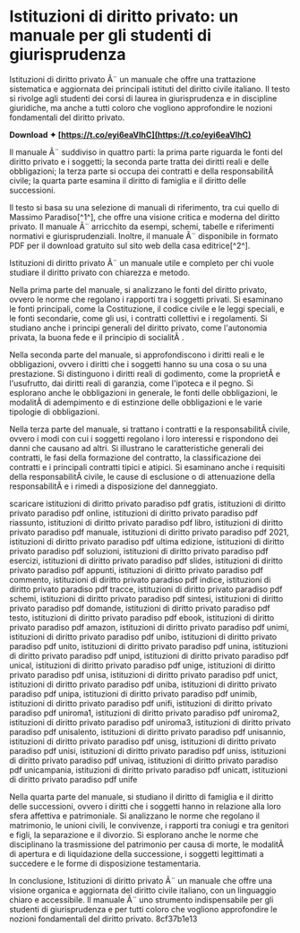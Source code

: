 
 
# Istituzioni di diritto privato: un manuale per gli studenti di giurisprudenza
 
Istituzioni di diritto privato Ã¨ un manuale che offre una trattazione sistematica e aggiornata dei principali istituti del diritto civile italiano. Il testo si rivolge agli studenti dei corsi di laurea in giurisprudenza e in discipline giuridiche, ma anche a tutti coloro che vogliono approfondire le nozioni fondamentali del diritto privato.
 
**Download ✦ [https://t.co/eyi6eaVlhC](https://t.co/eyi6eaVlhC)**


 
Il manuale Ã¨ suddiviso in quattro parti: la prima parte riguarda le fonti del diritto privato e i soggetti; la seconda parte tratta dei diritti reali e delle obbligazioni; la terza parte si occupa dei contratti e della responsabilitÃ  civile; la quarta parte esamina il diritto di famiglia e il diritto delle successioni.
 
Il testo si basa su una selezione di manuali di riferimento, tra cui quello di Massimo Paradiso[^1^], che offre una visione critica e moderna del diritto privato. Il manuale Ã¨ arricchito da esempi, schemi, tabelle e riferimenti normativi e giurisprudenziali. Inoltre, il manuale Ã¨ disponibile in formato PDF per il download gratuito sul sito web della casa editrice[^2^].
 
Istituzioni di diritto privato Ã¨ un manuale utile e completo per chi vuole studiare il diritto privato con chiarezza e metodo.

Nella prima parte del manuale, si analizzano le fonti del diritto privato, ovvero le norme che regolano i rapporti tra i soggetti privati. Si esaminano le fonti principali, come la Costituzione, il codice civile e le leggi speciali, e le fonti secondarie, come gli usi, i contratti collettivi e i regolamenti. Si studiano anche i principi generali del diritto privato, come l'autonomia privata, la buona fede e il principio di socialitÃ .
 
Nella seconda parte del manuale, si approfondiscono i diritti reali e le obbligazioni, ovvero i diritti che i soggetti hanno su una cosa o su una prestazione. Si distinguono i diritti reali di godimento, come la proprietÃ  e l'usufrutto, dai diritti reali di garanzia, come l'ipoteca e il pegno. Si esplorano anche le obbligazioni in generale, le fonti delle obbligazioni, le modalitÃ  di adempimento e di estinzione delle obbligazioni e le varie tipologie di obbligazioni.
 
Nella terza parte del manuale, si trattano i contratti e la responsabilitÃ  civile, ovvero i modi con cui i soggetti regolano i loro interessi e rispondono dei danni che causano ad altri. Si illustrano le caratteristiche generali dei contratti, le fasi della formazione del contratto, la classificazione dei contratti e i principali contratti tipici e atipici. Si esaminano anche i requisiti della responsabilitÃ  civile, le cause di esclusione o di attenuazione della responsabilitÃ  e i rimedi a disposizione del danneggiato.
 
scaricare istituzioni di diritto privato paradiso pdf gratis,  istituzioni di diritto privato paradiso pdf online,  istituzioni di diritto privato paradiso pdf riassunto,  istituzioni di diritto privato paradiso pdf libro,  istituzioni di diritto privato paradiso pdf manuale,  istituzioni di diritto privato paradiso pdf 2021,  istituzioni di diritto privato paradiso pdf ultima edizione,  istituzioni di diritto privato paradiso pdf soluzioni,  istituzioni di diritto privato paradiso pdf esercizi,  istituzioni di diritto privato paradiso pdf slides,  istituzioni di diritto privato paradiso pdf appunti,  istituzioni di diritto privato paradiso pdf commento,  istituzioni di diritto privato paradiso pdf indice,  istituzioni di diritto privato paradiso pdf tracce,  istituzioni di diritto privato paradiso pdf schemi,  istituzioni di diritto privato paradiso pdf sintesi,  istituzioni di diritto privato paradiso pdf domande,  istituzioni di diritto privato paradiso pdf testo,  istituzioni di diritto privato paradiso pdf ebook,  istituzioni di diritto privato paradiso pdf amazon,  istituzioni di diritto privato paradiso pdf unimi,  istituzioni di diritto privato paradiso pdf unibo,  istituzioni di diritto privato paradiso pdf unito,  istituzioni di diritto privato paradiso pdf unina,  istituzioni di diritto privato paradiso pdf unipd,  istituzioni di diritto privato paradiso pdf unical,  istituzioni di diritto privato paradiso pdf unige,  istituzioni di diritto privato paradiso pdf unisa,  istituzioni di diritto privato paradiso pdf unict,  istituzioni di diritto privato paradiso pdf uniba,  istituzioni di diritto privato paradiso pdf unipa,  istituzioni di diritto privato paradiso pdf unimib,  istituzioni di diritto privato paradiso pdf unifi,  istituzioni di diritto privato paradiso pdf uniroma1,  istituzioni di diritto privato paradiso pdf uniroma2,  istituzioni di diritto privato paradiso pdf uniroma3,  istituzioni di diritto privato paradiso pdf unisalento,  istituzioni di diritto privato paradiso pdf unisannio,  istituzioni di diritto privato paradiso pdf unisg,  istituzioni di diritto privato paradiso pdf unisi,  istituzioni di diritto privato paradiso pdf uniss,  istituzioni di diritto privato paradiso pdf univaq,  istituzioni di diritto privato paradiso pdf unicampania,  istituzioni di diritto privato paradiso pdf unicatt,  istituzioni di diritto privato paradiso pdf unife

Nella quarta parte del manuale, si studiano il diritto di famiglia e il diritto delle successioni, ovvero i diritti che i soggetti hanno in relazione alla loro sfera affettiva e patrimoniale. Si analizzano le norme che regolano il matrimonio, le unioni civili, le convivenze, i rapporti tra coniugi e tra genitori e figli, la separazione e il divorzio. Si esplorano anche le norme che disciplinano la trasmissione del patrimonio per causa di morte, le modalitÃ  di apertura e di liquidazione della successione, i soggetti legittimati a succedere e le forme di disposizione testamentaria.
 
In conclusione, Istituzioni di diritto privato Ã¨ un manuale che offre una visione organica e aggiornata del diritto civile italiano, con un linguaggio chiaro e accessibile. Il manuale Ã¨ uno strumento indispensabile per gli studenti di giurisprudenza e per tutti coloro che vogliono approfondire le nozioni fondamentali del diritto privato.
 8cf37b1e13
 
